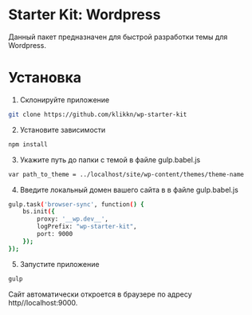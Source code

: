 # Starter Kit: Wordpress

Данный пакет предназначен для быстрой разработки темы для Wordpress.

# Установка

1. Склонируйте приложение

```sh
git clone https://github.com/klikkn/wp-starter-kit
```

2. Установите зависимости

```sh
npm install
```

3.  Укажите путь до папки с темой в файле gulp.babel.js

```sh
var path_to_theme = ../localhost/site/wp-content/themes/theme-name
```

4.  Введите локальный домен вашего сайта в в файле gulp.babel.js

```sh
gulp.task('browser-sync', function() {
    bs.init({
        proxy: '__wp.dev__',
        logPrefix: "wp-starter-kit",
        port: 9000
    });
});
```

5. Запустите приложение

```sh
gulp
```

Сайт автоматически откроется в браузере по адресу http//localhost:9000.